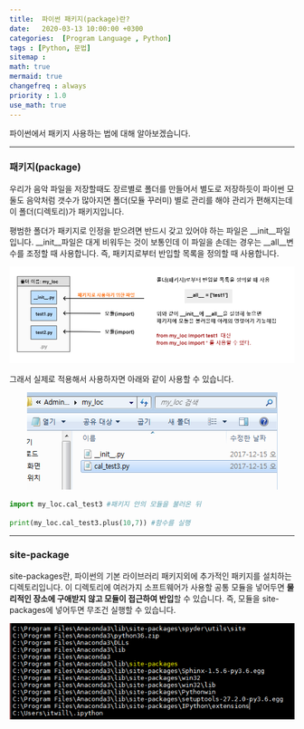 ```yaml
---
title:  파이썬 패키지(package)란?
date:   2020-03-13 10:00:00 +0300
categories:  [Program Language , Python]
tags : [Python, 문법]
sitemap :
math: true
mermaid: true
changefreq : always
priority : 1.0
use_math: true
---
```


파이썬에서 패키지 사용하는 법에 대해 알아보겠습니다. 

--------

### 패키지(package) 

우리가 음악 파일을 저장할때도 장르별로 폴더를 만들어서 별도로 저장하듯이 파이썬 모둘도 음악처럼 갯수가 많아지면 폴더(모듈 꾸러미) 별로 관리를 해야 관리가 편해지는데 이 폴더(디렉토리)가 패키지입니다. 

평범한 폴더가 패키지로 인정을 받으려면 반드시 갖고 있어야 하는 파일은 __init__파일입니다. __init__파일은 대게 비워두는 것이 보통인데 이 파일을 손데는 경우는 __all__변수를 조정할 때 사용합니다. 즉, 패키지로부터 반입할 목록을 정의할 때 사용합니다. 


<center><img src="../assets//images/package.png" ></center>

그래서 실제로 적용해서 사용하자면 아래와 같이 사용할 수 있습니다.

<center><img src="../assets//images/package2.png" ></center>

```python
import my_loc.cal_test3 #패키지 안의 모듈을 불러온 뒤 

print(my_loc.cal_test3.plus(10,7)) #함수를 실행
```

--------

### site-package

site-packages란, 파이썬의 기본 라이브러리 패키지외에 추가적인 패키지를 설치하는 디렉토리입니다. 이 디렉토리에 여러가지 소프트웨어가 사용할 공통 모듈을 넣어두면 **물리적인 장소에 구애받지 않고 모듈이 접근하여 반입**할 수 있습니다. 즉, 모듈을 site-packages에 넣어두면 무조건 실행할 수 있습니다. 

<center><img src="../assets//images/package3.png" ></center>

